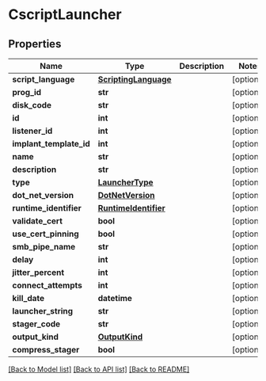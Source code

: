 # CscriptLauncher

## Properties
Name | Type | Description | Notes
------------ | ------------- | ------------- | -------------
**script_language** | [**ScriptingLanguage**](ScriptingLanguage.md) |  | [optional] 
**prog_id** | **str** |  | [optional] 
**disk_code** | **str** |  | [optional] 
**id** | **int** |  | [optional] 
**listener_id** | **int** |  | [optional] 
**implant_template_id** | **int** |  | [optional] 
**name** | **str** |  | [optional] 
**description** | **str** |  | [optional] 
**type** | [**LauncherType**](LauncherType.md) |  | [optional] 
**dot_net_version** | [**DotNetVersion**](DotNetVersion.md) |  | [optional] 
**runtime_identifier** | [**RuntimeIdentifier**](RuntimeIdentifier.md) |  | [optional] 
**validate_cert** | **bool** |  | [optional] 
**use_cert_pinning** | **bool** |  | [optional] 
**smb_pipe_name** | **str** |  | [optional] 
**delay** | **int** |  | [optional] 
**jitter_percent** | **int** |  | [optional] 
**connect_attempts** | **int** |  | [optional] 
**kill_date** | **datetime** |  | [optional] 
**launcher_string** | **str** |  | [optional] 
**stager_code** | **str** |  | [optional] 
**output_kind** | [**OutputKind**](OutputKind.md) |  | [optional] 
**compress_stager** | **bool** |  | [optional] 

[[Back to Model list]](../README.md#documentation-for-models) [[Back to API list]](../README.md#documentation-for-api-endpoints) [[Back to README]](../README.md)


